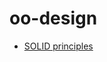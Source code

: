 <!-- this entire file is auto-generated -->

# oo-design

<!-- optional markdown-notes-tree directory description starts here -->

<!-- optional markdown-notes-tree directory description ends here -->

- [SOLID principles](SOLID-principles.md)
